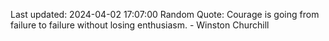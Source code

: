 Last updated: 2024-04-02 17:07:00
Random Quote: Courage is going from failure to failure without losing enthusiasm. - Winston Churchill
